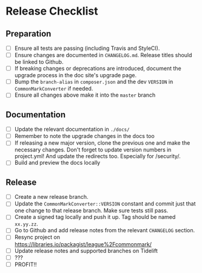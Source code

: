 # Release Checklist

## Preparation

 - [ ] Ensure all tests are passing (including Travis and StyleCI).
 - [ ] Ensure changes are documented in `CHANGELOG.md`. Release titles should be linked to Github.
 - [ ] If breaking changes or deprecations are introduced, document the upgrade process in the doc site's upgrade page.
 - [ ] Bump the `branch-alias` in `composer.json` and the dev `VERSION` in `CommonMarkConverter` if needed.
 - [ ] Ensure all changes above make it into the `master` branch

## Documentation

 - [ ] Update the relevant documentation in `./docs/`
 - [ ] Remember to note the upgrade changes in the docs too
 - [ ] If releasing a new major version, clone the previous one and make the necessary changes. Don't forget to update version numbers in project.yml! And update the redirects too. Especially for /security/.
 - [ ] Build and preview the docs locally

## Release

 - [ ] Create a new release branch.
 - [ ] Update the `CommonMarkConverter::VERSION` constant and commit just that one change to that release branch. Make sure tests still pass.
 - [ ] Create a signed tag locally and push it up. Tag should be named `xx.yy.zz`.
 - [ ] Go to Github and add release notes from the relevant `CHANGELOG` section.
 - [ ] Resync project on <https://libraries.io/packagist/league%2Fcommonmark/>
 - [ ] Update release notes and supported branches on Tidelift
 - [ ] ???
 - [ ] PROFIT!!
